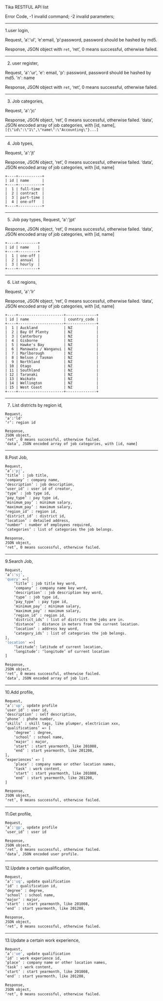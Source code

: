 Tika RESTFUL API list

Error Code,
-1 invalid command;
-2 invalid parameters;

---

1.user login,

Request,
‘a’:'ul',
‘e’:email,
’p’:password, password should be hashed by md5.

Response,
JSON object with `ret`,
‘ret’, 0 means successful, otherwise failed.

---

2.  user register,

Request,
'a':'ur',
'e': email,
'p': password, password should be hashed by md5.
'n': name

Response,
JSON object with `ret`,
‘ret’, 0 means successful, otherwise failed.

---

3.  Job categories,

Request,
'a':'jc'

Response,
JSON object,
‘ret’, 0 means successful, otherwise failed.
‘data’, JSON encoded array of job categories, with [id, name], `[{\"id\":\"1\",\"name\":\"Accounting\"}...]`

---

4.  Job types,

Request,
'a':'jt'

Response,
JSON object,
‘ret’, 0 means successful, otherwise failed.
‘data’, JSON encoded array of job categories, with [id, name]

    +----+-----------+
    | id | name      |
    +----+-----------+
    |  1 | full-time |
    |  2 | contract  |
    |  3 | part-time |
    |  4 | one-off   |
    +----+-----------+

---

5.  Job pay types,
    Request,
    'a':'jpt'

Response,
JSON object,
‘ret’, 0 means successful, otherwise failed.
‘data’, JSON encoded array of job categories, with [id, name]

    +----+---------+
    | id | name    |
    +----+---------+
    |  1 | one-off |
    |  2 | annual  |
    |  3 | hourly  |
    +----+---------+

---

6.  List regions,

Request,
'a':'lr'

Response,
JSON object,
‘ret’, 0 means successful, otherwise failed.
‘data’, JSON encoded array of job categories, with [id, name]

    +----+---------------------+--------------+
    | id | name                | country_code |
    +----+---------------------+--------------+
    |  1 | Auckland            | NZ           |
    |  2 | Bay Of Plenty       | NZ           |
    |  3 | Canterbury          | NZ           |
    |  4 | Gisborne            | NZ           |
    |  5 | Hawke's Bay         | NZ           |
    |  6 | Manawatu / Wanganui | NZ           |
    |  7 | Marlborough         | NZ           |
    |  8 | Nelson / Tasman     | NZ           |
    |  9 | Northland           | NZ           |
    | 10 | Otago               | NZ           |
    | 11 | Southland           | NZ           |
    | 12 | Taranaki            | NZ           |
    | 13 | Waikato             | NZ           |
    | 14 | Wellington          | NZ           |
    | 15 | West Coast          | NZ           |
    +----+---------------------+--------------+

---

7.  List districts by region id,

```
Request,
'a':'ld'
‘r’: region id

Response,
JSON object,
‘ret’, 0 means successful, otherwise failed.
‘data’, JSON encoded array of job categories, with [id, name]
```

---

8.Post Job,

```bash
Request,
‘a’:'pj',
‘title’ : job title,
‘company’ : company name,
‘description’ : job description,
’user_id’ : user id of creator,
‘type’ : job type id,
‘pay_type’ : pay type id,
‘minimum_pay’ : minimum salary,
‘maximum_pay’ : maximum salary,
‘region_id’ : region id,
‘district_id’ : district id,
‘location’ : detailed address,
‘number’ : number of employees required,
‘categories’ : list of categories the job belongs.

Response,
JSON object,
‘ret’, 0 means successful, otherwise failed.
```

---

9.Search Job,

```bash
Request,
‘a’:'sj',
'query' =>[
    ‘title’ : job title key word,
    ‘company’ : company name key word,
    ‘description’ : job description key word,
    ‘type’ : job type id,
    ‘pay_type’ : pay type id,
    ‘minimum_pay’ : minimum salary,
    ‘maximum_pay’ : maximum salary,
    ‘region_id’ : region id,
    ‘district_ids’ : list of districts the jobs are in.
    ‘distance’ : distance in meters from the current location.
    ‘location’ : address key word,
    ‘category_ids’ : list of categories the job belongs.
],
'location' =>[
    ‘latitude’: latitude of current location,
    ‘longitude’: ‘longitude’ of current location
]

Response,
JSON object,
‘ret’, 0 means successful, otherwise failed.
‘data’, JSON encoded array of job list.
```
---

10.Add profile,

```bash
Request,
‘a’:'up', update profile
‘user_id’ : user id,
‘description’ : self description,
‘phone’ : phohe number,
‘skills’ : skill tags, like plumper, electrician xxx,
‘qualifications’ => [
    ‘degree’ : degree,
    ‘school’ : school name,
    ‘major’ : major,
    ‘start’ : start yearmonth, like 201008,
    ‘end’ : start yearmonth, like 201208,
],
‘experiences’ => [
    ‘place’ : company name or other location names,
    ‘task’ : work content,
    ‘start’ : start yearmonth, like 201008,
    ‘end’ : start yearmonth, like 201208,
]

Response,
JSON object,
‘ret’, 0 means successful, otherwise failed.
```
---

11.Get profile,

```bash
Request,
‘a’:'gp', update profile
‘user_id’ : user id

Response,
JSON object,
‘ret’, 0 means successful, otherwise failed.
‘data’, JSON encoded user profile.
```

---

12.Update a certain qualification,

```bash
Request,
‘a’:'uq', update qualification
‘id’ : qualification id,
‘degree’ : degree,
‘school’ : school name,
‘major’ : major,
‘start’ : start yearmonth, like 201008,
‘end’ : start yearmonth, like 201208,

Response,
JSON object,
‘ret’, 0 means successful, otherwise failed.
```

---

13.Update a certain work experience,

```bash
Request,
‘a’:'ue', update qualification
‘id’ : work experience id,
‘place’ : company name or other location names,
‘task’ : work content,
‘start’ : start yearmonth, like 201008,
‘end’ : start yearmonth, like 201208,

Response,
JSON object,
‘ret’, 0 means successful, otherwise failed.
```